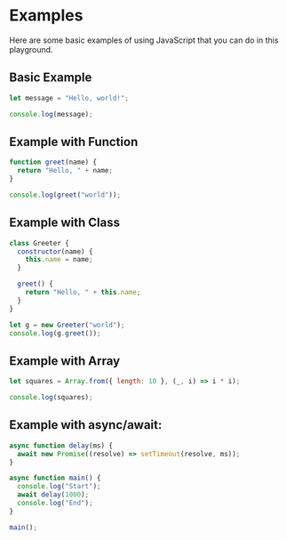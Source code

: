 # Examples

Here are some basic examples of using JavaScript that you can do in this playground.

## Basic Example

```javascript
let message = "Hello, world!";

console.log(message);
```

## Example with Function

```javascript
function greet(name) {
  return "Hello, " + name;
}

console.log(greet("world"));
```

## Example with Class

```javascript
class Greeter {
  constructor(name) {
    this.name = name;
  }

  greet() {
    return "Hello, " + this.name;
  }
}

let g = new Greeter("world");
console.log(g.greet());
```

## Example with Array

```javascript
let squares = Array.from({ length: 10 }, (_, i) => i * i);

console.log(squares);
```

## Example with async/await:

```javascript
async function delay(ms) {
  await new Promise((resolve) => setTimeout(resolve, ms));
}

async function main() {
  console.log("Start");
  await delay(1000);
  console.log("End");
}

main();
```
